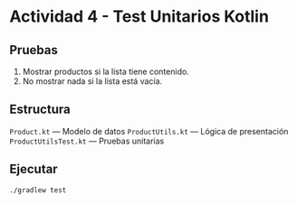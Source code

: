 # Actividad 4 - Test Unitarios Kotlin


## Pruebas

1. Mostrar productos si la lista tiene contenido.
2. No mostrar nada si la lista está vacía.

## Estructura

  `Product.kt` — Modelo de datos
  `ProductUtils.kt` — Lógica de presentación
  `ProductUtilsTest.kt` — Pruebas unitarias

## Ejecutar

```bash
./gradlew test
```
